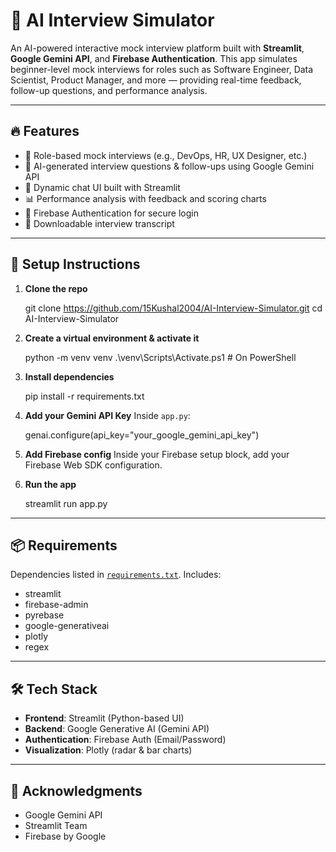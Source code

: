 # 💼 AI Interview Simulator

An AI-powered interactive mock interview platform built with **Streamlit**, **Google Gemini API**, and **Firebase Authentication**. This app simulates beginner-level mock interviews for roles such as Software Engineer, Data Scientist, Product Manager, and more — providing real-time feedback, follow-up questions, and performance analysis.

---

## 🔥 Features

- 🎯 Role-based mock interviews (e.g., DevOps, HR, UX Designer, etc.)
- 🤖 AI-generated interview questions & follow-ups using Google Gemini API
- 💬 Dynamic chat UI built with Streamlit
- 📊 Performance analysis with feedback and scoring charts
- 🔐 Firebase Authentication for secure login
- 💾 Downloadable interview transcript

---


## 🚀 Setup Instructions

1. **Clone the repo**
   
   git clone https://github.com/15Kushal2004/AI-Interview-Simulator.git
   cd AI-Interview-Simulator
   

3. **Create a virtual environment & activate it**

   python -m venv venv
   .\venv\Scripts\Activate.ps1       # On PowerShell


4. **Install dependencies**

   pip install -r requirements.txt


5. **Add your Gemini API Key**
   Inside `app.py`:

   genai.configure(api_key="your_google_gemini_api_key")


6. **Add Firebase config**
   Inside your Firebase setup block, add your Firebase Web SDK configuration.

7. **Run the app**

   streamlit run app.py

---

## 📦 Requirements

Dependencies listed in [`requirements.txt`](./requirements.txt). Includes:

* streamlit
* firebase-admin
* pyrebase
* google-generativeai
* plotly
* regex

---
## 🛠️ Tech Stack

- **Frontend**: Streamlit (Python-based UI)
- **Backend**: Google Generative AI (Gemini API)
- **Authentication**: Firebase Auth (Email/Password)
- **Visualization**: Plotly (radar & bar charts)

---


## 🙌 Acknowledgments

* Google Gemini API
* Streamlit Team
* Firebase by Google
